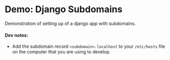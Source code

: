 # Demo: Django Subdomains
Demonstration of setting up of a django app with subdomains.

#### Dev notes:
- Add the subdomain record `<subdomain>.localhost` to your `/etc/hosts` file on the computer that you are using to develop.
